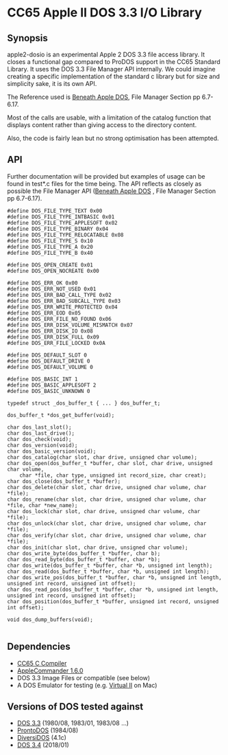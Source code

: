 # CC65 Apple II DOS 3.3 I/O Library

## Synopsis

apple2-dosio is an experimental Apple 2 DOS 3.3 file access library. It closes a functional gap compared to ProDOS support in the CC65 Standard Library. It uses the DOS 3.3 File Manager API internally. We could imagine creating a specific implementation of the standard c library but for size and simplicity sake, it is its own API.

The Reference used is [Beneath Apple DOS](https://mirrors.apple2.org.za/Apple%20II%20Documentation%20Project/Books/Beneath%20Apple%20DOS.pdf), File Manager Section pp 6.7-6.17.

Most of the calls are usable, with a limitation of the catalog function that displays content rather than giving access to the directory content.

Also, the code is fairly lean but no strong optimisation has been attempted. 

## API

Further documentation will be provided but examples of usage can be found in test*.c files for the time being. The API reflects as closely as possible the File Manager API ([Beneath Apple DOS](https://mirrors.apple2.org.za/Apple%20II%20Documentation%20Project/Books/Beneath%20Apple%20DOS.pdf) , File Manager Section pp 6.7-6.17). 

```
#define DOS_FILE_TYPE_TEXT 0x00
#define DOS_FILE_TYPE_INTBASIC 0x01
#define DOS_FILE_TYPE_APPLESOFT 0x02
#define DOS_FILE_TYPE_BINARY 0x04
#define DOS_FILE_TYPE_RELOCATABLE 0x08
#define DOS_FILE_TYPE_S 0x10
#define DOS_FILE_TYPE_A 0x20
#define DOS_FILE_TYPE_B 0x40

#define DOS_OPEN_CREATE 0x01
#define DOS_OPEN_NOCREATE 0x00

#define DOS_ERR_OK 0x00
#define DOS_ERR_NOT_USED 0x01
#define DOS_ERR_BAD_CALL_TYPE 0x02
#define DOS_ERR_BAD_SUBCALL_TYPE 0x03
#define DOS_ERR_WRITE_PROTECTED 0x04
#define DOS_ERR_EOD 0x05
#define DOS_ERR_FILE_NO_FOUND 0x06
#define DOS_ERR_DISK_VOLUME_MISMATCH 0x07
#define DOS_ERR_DISK_IO 0x08
#define DOS_ERR_DISK_FULL 0x09
#define DOS_ERR_FILE_LOCKED 0x0A

#define DOS_DEFAULT_SLOT 0
#define DOS_DEFAULT_DRIVE 0
#define DOS_DEFAULT_VOLUME 0

#define DOS_BASIC_INT 1
#define DOS_BASIC_APPLESOFT 2
#define DOS_BASIC_UNKNOWN 0

typedef struct _dos_buffer_t { ... } dos_buffer_t;

dos_buffer_t *dos_get_buffer(void);

char dos_last_slot();
char dos_last_drive();
char dos_check(void);
char dos_version(void);
char dos_basic_version(void);
char dos_catalog(char slot, char drive, unsigned char volume);
char dos_open(dos_buffer_t *buffer, char slot, char drive, unsigned char volume, 
    char *file, char type, unsigned int record_size, char creat);
char dos_close(dos_buffer_t *buffer);
char dos_delete(char slot, char drive, unsigned char volume, char *file);
char dos_rename(char slot, char drive, unsigned char volume, char *file, char *new_name);
char dos_lock(char slot, char drive, unsigned char volume, char *file);
char dos_unlock(char slot, char drive, unsigned char volume, char *file);
char dos_verify(char slot, char drive, unsigned char volume, char *file);
char dos_init(char slot, char drive, unsigned char volume);
char dos_write_byte(dos_buffer_t *buffer, char b);
char dos_read_byte(dos_buffer_t *buffer, char *b);
char dos_write(dos_buffer_t *buffer, char *b, unsigned int length);
char dos_read(dos_buffer_t *buffer, char *b, unsigned int length);
char dos_write_pos(dos_buffer_t *buffer, char *b, unsigned int length, unsigned int record, unsigned int offset);
char dos_read_pos(dos_buffer_t *buffer, char *b, unsigned int length, unsigned int record, unsigned int offset);
char dos_position(dos_buffer_t *buffer, unsigned int record, unsigned int offset);

void dos_dump_buffers(void);


```

## Dependencies

- [CC65 C Compiler](https://github.com/cc65/cc65)
- [AppleCommander 1.6.0](https://github.com/AppleCommander/AppleCommander)
- DOS 3.3 Image Files or compatible (see below)
- A DOS Emulator for testing (e.g. [Virtual II](https://www.virtualii.com) on Mac)

## Versions of DOS tested against

- [DOS 3.3](https://mirrors.apple2.org.za/ftp.apple.asimov.net/images/masters/) (1980/08, 1983/01, 1983/08 ...) 
- [ProntoDOS](https://mirrors.apple2.org.za/ftp.apple.asimov.net/images/masters/3rd_party_dos/) (1984/08)
- [DiversiDOS](https://mirrors.apple2.org.za/ftp.apple.asimov.net/images/masters/3rd_party_dos/) (4.1c)
- [DOS 3.4](https://brutaldeluxe.fr/projects/dos34/index.html) (2018/01)
